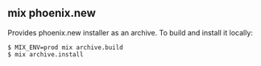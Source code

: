 ## mix phoenix.new

Provides phoenix.new installer as an archive. To build and install it locally:

    $ MIX_ENV=prod mix archive.build
    $ mix archive.install
